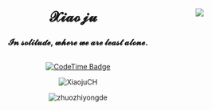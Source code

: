 <div align="center">

<img align="right" src="https://count.getloli.com/get/@:XiaojuCH?theme=rule34">

# 𝓧𝓲𝓪𝓸𝓳𝓾

### 𝓘𝓷 𝓼𝓸𝓵𝓲𝓽𝓾𝓭𝓮, 𝔀𝓱𝓮𝓻𝓮 𝔀𝓮 𝓪𝓻𝓮 𝓵𝓮𝓪𝓼𝓽 𝓪𝓵𝓸𝓷𝓮.


##

<!-- <p align="center"> -->
<!--   <img src="" width="100%" title="Intro Card" alt="Intro Card"> -->
<!-- </p> -->

[![CodeTime Badge](https://img.shields.io/endpoint?style=flat&color=222&url=https%3A%2F%2Fapi.codetime.dev%2Fshield%3Fid%3D31681%26project%3D%26in=0)](https://codetime.dev)

<p align="center">
  <img src="https://github-readme-stats.vercel.app/api?username=XiaojuCH&show_icons=true&theme=radical&title_color=FFE652&text_color=71DFE7&hide_border=1&border_radius=10" alt="XiaojuCH">
  </p>


<p align="center">
  <img src="https://github-readme-stats.vercel.app/api/top-langs/?username=XiaojuCH&layout=compact&hide=html&title_color=FFE652&theme=radical&text_color=71DFE7&hide_border=1&border_radius=10" alt="zhuozhiyongde">
</p>

